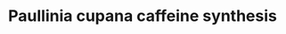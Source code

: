 ---
annotations:
- id: PW:0000002
  parent: classic metabolic pathway
  type: Pathway Ontology
  value: classic metabolic pathway
authors:
- Hayashi
- MaintBot
- Egonw
citedin: ''
communities: []
description: Paullinia cupana caffeine synthesis pathway.
last-edited: 2025-10-18
ndex: null
organisms:
- Paullinia cupana
redirect_from:
- /index.php/Pathway:WP5590
- /instance/WP5590
- /instance/WP5590_r140743
revision: r140743
schema-jsonld:
- '@context': https://schema.org/
  '@id': https://wikipathways.github.io/pathways/WP5590.html
  '@type': Dataset
  creator:
    '@type': Organization
    name: WikiPathways
  description: Paullinia cupana caffeine synthesis pathway.
  keywords:
  - 3-methylxanthine
  - Theobromine
  - Xanthine
  - caffeine
  license: CC0
  name: Paullinia cupana caffeine synthesis
seo: CreativeWork
title: Paullinia cupana caffeine synthesis
wpid: WP5590
---